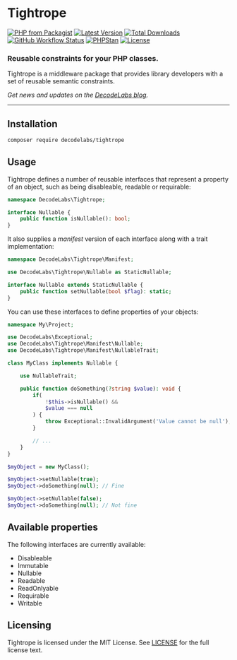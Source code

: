 # Tightrope

[![PHP from Packagist](https://img.shields.io/packagist/php-v/decodelabs/tightrope?style=flat)](https://packagist.org/packages/decodelabs/tightrope)
[![Latest Version](https://img.shields.io/packagist/v/decodelabs/tightrope.svg?style=flat)](https://packagist.org/packages/decodelabs/tightrope)
[![Total Downloads](https://img.shields.io/packagist/dt/decodelabs/tightrope.svg?style=flat)](https://packagist.org/packages/decodelabs/tightrope)
[![GitHub Workflow Status](https://img.shields.io/github/workflow/status/decodelabs/tightrope/Integrate)](https://github.com/decodelabs/tightrope/actions/workflows/integrate.yml)
[![PHPStan](https://img.shields.io/badge/PHPStan-enabled-44CC11.svg?longCache=true&style=flat)](https://github.com/phpstan/phpstan)
[![License](https://img.shields.io/packagist/l/decodelabs/tightrope?style=flat)](https://packagist.org/packages/decodelabs/tightrope)

### Reusable constraints for your PHP classes.

Tightrope is a middleware package that provides library developers with a set of reusable semantic constraints.

_Get news and updates on the [DecodeLabs blog](https://blog.decodelabs.com)._

---


## Installation

```bash
composer require decodelabs/tightrope
```

## Usage

Tightrope defines a number of reusable interfaces that represent a property of an object, such as being disableable, readable or requirable:

```php
namespace DecodeLabs\Tightrope;

interface Nullable {
    public function isNullable(): bool;
}
```

It also supplies a _manifest_ version of each interface along with a trait implementation:

```php
namespace DecodeLabs\Tightrope\Manifest;

use DecodeLabs\Tightrope\Nullable as StaticNullable;

interface Nullable extends StaticNullable {
    public function setNullable(bool $flag): static;
}
```

You can use these interfaces to define properties of your objects:

```php
namespace My\Project;

use DecodeLabs\Exceptional;
use DecodeLabs\Tightrope\Manifest\Nullable;
use DecodeLabs\Tightrope\Manifest\NullableTrait;

class MyClass implements Nullable {

    use NullableTrait;

    public function doSomething(?string $value): void {
        if(
            !$this->isNullable() &&
            $value === null
        ) {
            throw Exceptional::InvalidArgument('Value cannot be null');
        }

        // ...
    }
}

$myObject = new MyClass();

$myObject->setNullable(true);
$myObject->doSomething(null); // Fine

$myObject->setNullable(false);
$myObject->doSomething(null); // Not fine
```

## Available properties

The following interfaces are currently available:

- Disableable
- Immutable
- Nullable
- Readable
- ReadOnlyable
- Requirable
- Writable


## Licensing
Tightrope is licensed under the MIT License. See [LICENSE](./LICENSE) for the full license text.
